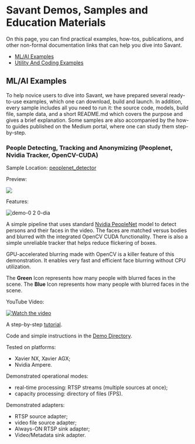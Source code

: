 # Savant Demos, Samples and Education Materials

On this page, you can find practical examples, how-tos, publications, and other non-formal documentation links that can
help you dive into Savant.

- [ML/AI Examples](#mlai-examples)
- [Utility And Coding Examples](#utility-and-coding-examples)

## ML/AI Examples

To help novice users to dive into Savant, we have prepared several ready-to-use examples, which one can download, build
and launch. In addition, every sample includes all you need to run it: the source code, models, build file, sample data,
and a short README.md which covers the purpose and gives a brief explanation. Some samples are also accompanied by the
how-to guides published on the Medium portal, where one can study them step-by-step.

### People Detecting, Tracking and Anonymizing (Peoplenet, Nvidia Tracker, OpenCV-CUDA)

Sample Location: [peoplenet_detector](./peoplenet_detector)

Preview:

![](peoplenet-blur-demo-loop.webp)

Features:

![demo-0 2 0-dia](https://user-images.githubusercontent.com/15047882/227759448-3cd7e2e1-1dd8-4329-8c67-ee1ee61513e1.png)

A simple pipeline that uses standard [Nvidia PeopleNet](https://catalog.ngc.nvidia.com/orgs/nvidia/teams/tao/models/peoplenet) model to detect persons and their faces in the video. The faces are matched versus bodies and blurred with the integrated OpenCV CUDA functionality. There is also a simple unreliable tracker that helps reduce flickering of boxes.

GPU-accelerated blurring made with OpenCV is a killer feature of this demonstration. It enables very fast and efficient face blurring without CPU utilization.

The **Green** Icon represents how many people with blurred faces in the scene. 
The **Blue** Icon represents how many people with blurred faces in the scene.

YouTube Video:

[![Watch the video](https://img.youtube.com/vi/YCvT3XbiSik/default.jpg)](https://youtu.be/YCvT3XbiSik)

A step-by-step [tutorial](#).

Code and simple instructions in the [Demo Directory](../samples/peoplenet_detector).

Tested on platforms:

- Xavier NX, Xavier AGX;
- Nvidia Ampere.

Demonstrated operational modes:

- real-time processing: RTSP streams (multiple sources at once);
- capacity processing: directory of files (FPS).

Demonstrated adapters:
- RTSP source adapter;
- video file source adapter;
- Always-ON RTSP sink adapter;
- Video/Metadata sink adapter.
